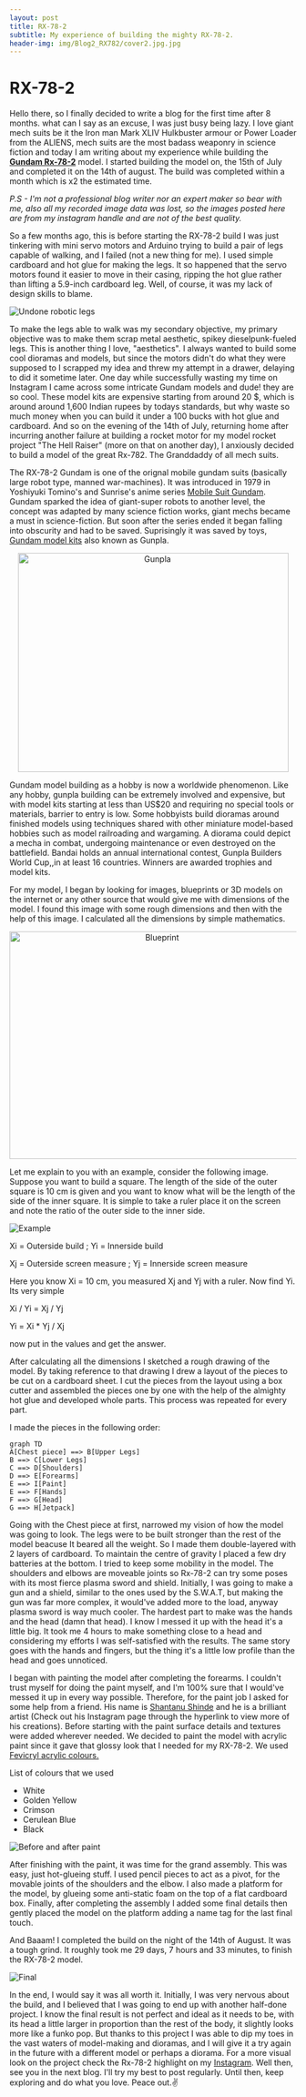 ```yaml
---
layout: post
title: RX-78-2
subtitle: My experience of building the mighty RX-78-2.
header-img: img/Blog2_RX782/cover2.jpg.jpg
---
```




# RX-78-2

Hello there, so I finally decided to write a blog for the first time after 8 months. what can I say as an excuse, I was just busy being lazy. I love giant mech suits be it the Iron man Mark XLIV Hulkbuster armour or Power Loader from the ALIENS, mech suits are the most badass weaponry in science fiction and today I am writing about my experience while building the [**Gundam Rx-78-2**](https://en.wikipedia.org/wiki/Gundam) model. I started building the model on, the 15th of July and completed it on the 14th of august. The build was completed within a month which is x2 the estimated time. 

*P.S - I'm not a professional blog writer nor an expert maker so bear with me, also all my recorded image data was lost, so the images posted here are from my instagram handle and are not of the best quality.*

 So a few months ago, this is before starting the RX-78-2 build I was just tinkering with mini servo motors and Arduino trying to build a pair of legs capable of walking, and I failed (not a new thing for me). I used simple cardboard and hot glue for making the legs. It so happened that the servo motors found it easier to move in their casing, ripping the hot glue rather than lifting a 5.9-inch cardboard leg. Well, of course, it was my lack of design skills to blame.
 
 ![Undone robotic legs](/img/Blog2_RX782/legsfinal2.jpg)

To make the legs able to walk was my secondary objective, my primary objective was to make them scrap metal aesthetic, spikey dieselpunk-fueled legs. This is another thing I love, "aesthetics". I always wanted to build some cool dioramas and models, but since the motors didn't do what they were supposed to I scrapped my idea and threw my attempt in a drawer, delaying to did it sometime later. One day while successfully wasting my time on Instagram I came across some intricate Gundam models and dude! they are so cool. These model kits are expensive starting from around 20 $, which is around around 1,600 Indian rupees by todays standards, but why waste so much money when you can build it under a 100 bucks with hot glue and cardboard. And so on the evening of the 14th of July, returning home after incurring another failure at building a rocket motor for my model rocket project "The Hell Raiser" (more on that on another day), I anxiously decided to build a model of the great Rx-782. The Granddaddy of all mech suits.

The RX-78-2 Gundam is one of the orignal mobile gundam suits (basically large robot type, manned war-machines). It was introduced in 1979 in Yoshiyuki Tomino's and Sunrise's anime series [Mobile Suit Gundam](https://gundam.fandom.com/wiki/Mobile_Suit_Gundam). Gundam sparked the idea of giant-super robots to another level, the concept was adapted by many science fiction works, giant mechs became a must in science-fiction. But soon after the series ended it began falling into obscurity and had to be saved. Suprisingly it was saved by toys, [Gundam model kits](https://en.wikipedia.org/wiki/Gundam_model) also known as Gunpla.

<p align="center"> <img title="a title" alt="Gunpla" src="https://image-cdn.hypb.st/https%3A%2F%2Fhypebeast.com%2Fimage%2F2021%2F04%2Fbandai-gundam-gunpla-recycling-programme-000.jpg?w=960&cbr=1&q=90&fit=max" width="475" height="385" /></p>

Gundam model building as a hobby is now a worldwide phenomenon. Like any hobby, gunpla building can be extremely involved and expensive, but with model kits starting at less than US$20 and requiring no special tools or materials, barrier to entry is low. Some hobbyists build dioramas around finished models using techniques shared with other miniature model-based hobbies such as model railroading and wargaming. A diorama could depict a mecha in combat, undergoing maintenance or even destroyed on the battlefield. Bandai holds an annual international contest, Gunpla Builders World Cup,,in at least 16 countries. Winners are awarded trophies and model kits.

For my model, I began by looking for images, blueprints or 3D models on the internet or any other source that would give me with dimensions of the model. I found this image with some rough dimensions and then with the help of this image. I calculated all the dimensions by simple mathematics.

<p align="center"> <img title="a title" alt="Blueprint" src="https://cdna.artstation.com/p/assets/images/images/002/140/878/large/jie-victoria-gundam.jpg?1457785645" width="520" height="400"/></p>

Let me explain to you with an example, consider the following image. Suppose you want to build a square. The length of the side of the outer square is 10 cm is given and you want to know what will be the length of the side of the inner square. It is simple to take a ruler place it on the screen and note the ratio of the outer side to the inner side.

 ![Example](/img/Blog2_RX782/Exampleexplain.jpg)

Xi = Outerside build  ;          Yi = Innerside build

Xj = Outerside screen measure  ;  Yj = Innerside screen measure

Here you know Xi = 10 cm, you measured Xj and Yj with a ruler. Now find Yi. Its very simple
  
Xi / Yi = Xj / Yj

Yi = Xi * Yj / Xj

now put in the values and get the answer.

After calculating all the dimensions I sketched a rough drawing of the model. By taking reference to that drawing I drew a layout of the pieces to be cut on a cardboard sheet. I cut the pieces from the layout using a box cutter and assembled the pieces one by one with the help of the almighty hot glue and developed whole parts. This process was repeated for every part.

I made the pieces in the following order:
```mermaid
graph TD
A[Chest piece] ==> B[Upper Legs]
B ==> C[Lower Legs]
C ==> D[Shoulders]
D ==> E[Forearms]
E ==> I[Paint]
E ==> F[Hands]
F ==> G[Head]
G ==> H[Jetpack]

```

Going with the Chest piece at first, narrowed my vision of how the model was going to look. The legs were to be built stronger than the rest of the model beacuse It beared all the weight. So I made them double-layered with 2 layers of cardboard. To maintain the centre of gravity I placed a few dry batteries at the bottom. I tried to keep some mobility in the model. The shoulders and elbows are moveable joints so Rx-78-2 can try some poses with its most fierce plasma sword and shield. Initially, I was going to make a gun and a shield, similar to the ones used by the S.W.A.T, but making the gun was far more complex, it would've added more to the load, anyway plasma sword is way much cooler. The hardest part to make was the hands and the head (damn that head). I know I messed it up with the head it's a little big. It took me 4 hours to make something close to a head and considering my efforts I was self-satisfied with the results. The same story goes with the hands and fingers, but the thing it's a little low profile than the head and goes unnoticed.

I began with painting the model after completing the forearms. I couldn't trust myself for doing the paint myself, and I'm 100% sure that I would've messed it up in every way possible. Therefore, for the paint job I asked for some help from a friend. His name is [Shantanu Shinde](https://www.instagram.com/gladiator_13_02/) and he is a brilliant artist (Check out his Instagram page through the hyperlink to view more of his creations). Before starting with the paint surface details and textures were added wherever needed. We decided to paint the model with acrylic paint since it gave that glossy look that I needed for my RX-78-2. We used [Fevicryl acrylic colours.](https://www.amazon.in/Fevicryl-Acrylic-colors-Sunflower-Shades/dp/B00LXTFMRS/ref=sr_1_6?adgrpid=60017284478&ext_vrnc=hi&gclid=Cj0KCQiAyMKbBhD1ARIsANs7rEESoksapafjw9XqlGHpTJ49tQjezQM6KgoEhogUxo8-PIqASLxXQbQaAlJoEALw_wcB&hvadid=379957635054&hvdev=c&hvlocphy=9301591&hvnetw=g&hvqmt=b&hvrand=11604356328590173936&hvtargid=kwd-969199519341&hydadcr=23646_1936986&keywords=acrylic+color+fabric&qid=1668347739&qu=eyJxc2MiOiIxLjAwIiwicXNhIjoiMC4wMCIsInFzcCI6IjAuMDAifQ%3D%3D&sr=8-6)

List of colours that we used
* White
* Golden Yellow
* Crimson
* Cerulean Blue
* Black

![Before and after paint](/img/Blog2_RX782/paint.jpg)

After finishing with the paint, it was time for the grand assembly. This was easy, just hot-glueing stuff. I used pencil pieces to act as a pivot, for the movable joints of the shoulders and the elbow. I also made a platform for the model, by glueing some anti-static foam on the top of a flat cardboard box. Finally, after completing the assembly I added some final details then gently placed the model on the platform adding a name tag for the last final touch.

 And Baaam! I completed the build on the night of the 14th of August. It was a tough grind. It roughly took me 29 days, 7 hours and 33 minutes, to finish the RX-78-2 model.

![Final](/img/Blog2_RX782/reveal.jpg)

In the end, I would say it was all worth it. Initially, I was very nervous about the build, and I believed that I was going to end up with another half-done project. I know the final result is not perfect and ideal as it needs to be, with its head a little larger in proportion than the rest of the body, it slightly looks more like a funko pop. But thanks to this project I was able to dip my toes in the vast waters of model-making and dioramas, and I will give it a try again in the future with a different model or perhaps a diorama. For a more visual look on the project check the Rx-78-2 highlight on my [Instagram](https://www.instagram.com/seeker_316/?hl=en). Well then, see you in the next blog. I'll try my best to post regularly. Until then, keep exploring and do what you love. Peace out.:v:
